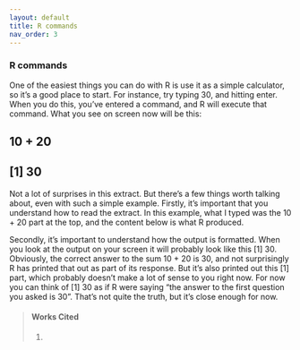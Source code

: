 ```yaml
---
layout: default
title: R commands
nav_order: 3
---
```

### **R commands**

One of the easiest things you can do with R is use it as a simple calculator, so it’s a good place to start. For instance, try typing 30, and hitting enter. When you do this, you’ve entered a command, and R will execute that command. What you see on screen now will be this:

## 10 + 20

## [1] 30

Not a lot of surprises in this extract. But there’s a few things worth talking about, even with such a simple example. Firstly, it’s important that you understand how to read the extract. In this example, what I typed was the 10 + 20 part at the top, and the content below is what R produced.

Secondly, it’s important to understand how the output is formatted. When you look at the output on your screen it will probably look like this [1] 30. Obviously, the correct answer to the sum 10 + 20 is 30, and not surprisingly R has printed that out as part of its response. But it’s also printed out this [1] part, which probably doesn’t make a lot of sense to you right now. For now you can think of [1] 30 as if R were saying “the answer to the first question you asked is 30”. That’s not quite the truth, but it’s close enough for now. 

> #### **Works Cited**
> 1. 
